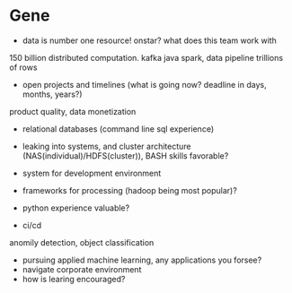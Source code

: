 # Gene

* data is number one resource! onstar? what does this team work with

150 billion
distributed computation. kafka
java
spark, data pipeline
trillions of rows


* open projects and timelines (what is going now? deadline in days, months, years?)

product quality, data monetization

* relational databases (command line sql experience)
* leaking into systems, and cluster architecture (NAS(individual)/HDFS(cluster)), BASH skills favorable?
* system for development environment


* frameworks for processing (hadoop being most popular)?
* python experience valuable?


* ci/cd


anomily detection, object classification


* pursuing applied machine learning, any applications you forsee?
* navigate corporate environment
* how is learing encouraged?
